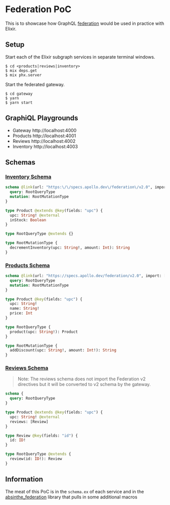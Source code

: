 # Federation PoC

This is to showcase how GraphQL [federation](https://www.apollographql.com/docs/federation/)
would be used in practice with Elixir.

## Setup

Start each of the Elixir subgraph services in separate terminal windows.

```
$ cd <products|reviews|inventory>
$ mix deps.get
$ mix phx.server
```

Start the federated gateway.

```
$ cd gateway
$ yarn
$ yarn start
```

## GraphiQL Playgrounds

- Gateway http://localhost:4000
- Products http://localhost:4001
- Reviews http://localhost:4002
- Inventory http://localhost:4003

## Schemas

### [Inventory Schema](./inventory/lib/inventory_web/schema.ex)

```graphql
schema @link(url: "https:\/\/specs.apollo.dev\/federation\/v2.0", import: ["@key", "@extends", "@external"]) {
  query: RootQueryType
  mutation: RootMutationType
}

type Product @extends @key(fields: "upc") {
  upc: String! @external
  inStock: Boolean
}

type RootQueryType @extends {}

type RootMutationType {
  decrementInventory(upc: String!, amount: Int): String
}
```

### [Products Schema](./products/lib/products_web/schema.ex)

```graphql
schema @link(url: "https://specs.apollo.dev/federation/v2.0", import: ["@key"]) {
  query: RootQueryType
  mutation: RootMutationType
}

type Product @key(fields: "upc") {
  upc: String!
  name: String!
  price: Int
}

type RootQueryType {
  product(upc: String!): Product
}

type RootMutationType {
  addDiscount(upc: String!, amount: Int!): String
}
```

### [Reviews Schema](./reviews/lib/reviews_web/schema.ex)

> Note: The reviews schema does not import the Federation v2 directives but it
> will be converted to v2 schema by the gateway.

```graphql
schema {
  query: RootQueryType
}

type Product @extends @key(fields: "upc") {
  upc: String! @external
  reviews: [Review]
}

type Review @key(fields: "id") {
  id: ID!
}

type RootQueryType @extends {
  review(id: ID!): Review
}
```

## Information

The meat of this PoC is in the `schema.ex` of each service and in the [absinthe_federation](https://github.com/DivvyPayHQ/absinthe_federation) library that pulls in some additional macros
